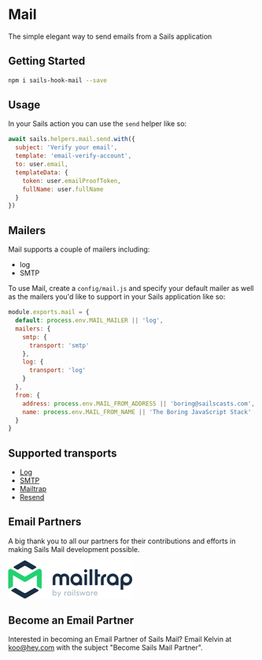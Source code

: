 # Mail

The simple elegant way to send emails from a Sails application

## Getting Started

```sh
npm i sails-hook-mail --save
```

## Usage

In your Sails action you can use the `send` helper like so:

```js
await sails.helpers.mail.send.with({
  subject: 'Verify your email',
  template: 'email-verify-account',
  to: user.email,
  templateData: {
    token: user.emailProofToken,
    fullName: user.fullName
  }
})
```

## Mailers

Mail supports a couple of mailers including:

- log
- SMTP

To use Mail, create a `config/mail.js` and specify your default mailer as well as the mailers you'd like to support in your Sails application like so:

```js
module.exports.mail = {
  default: process.env.MAIL_MAILER || 'log',
  mailers: {
    smtp: {
      transport: 'smtp'
    },
    log: {
      transport: 'log'
    }
  },
  from: {
    address: process.env.MAIL_FROM_ADDRESS || 'boring@sailscasts.com',
    name: process.env.MAIL_FROM_NAME || 'The Boring JavaScript Stack'
  }
}
```

## Supported transports

- [Log](https://docs.sailscasts.com/mail/local-development#log-transport)
- [SMTP](https://docs.sailscasts.com/mail/smtp-transport)
- [Mailtrap](https://docs.sailscasts.com/mail/mailtrap-transport)
- [Resend](https://docs.sailscasts.com/mail/resend-transport)

## Email Partners

A big thank you to all our partners for their contributions and efforts in making Sails Mail development possible.

<div style="display: flex; gap: 30px;">
  <a href="https://mailtrap.io?utm_source=sails-hook-mail">
    <img src=".github/partners/mailtrap.png" alt="Mailtrap" style="max-width: 50%;">
  </a>
</div>

## Become an Email Partner

Interested in becoming an Email Partner of Sails Mail? Email Kelvin at [koo@hey.com](mailto:koo@hey.com?subject=Become%20Sails%20Mail%20Partner) with the subject "Become Sails Mail Partner".
